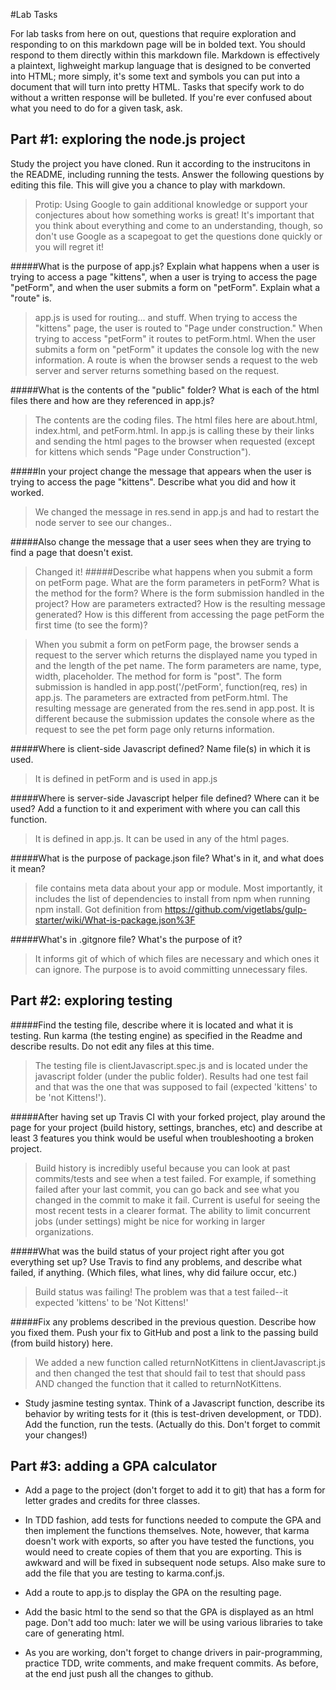 #Lab Tasks

For lab tasks from here on out, questions that require exploration and responding to on this markdown page will be in bolded text. You should respond to them directly within this markdown file. Markdown is effectively a plaintext, lighweight markup language that is designed to be converted into HTML; more simply, it's some text and symbols you can put into a document that will turn into pretty HTML.
Tasks that specify work to do without a written response will be bulleted.
If you're ever confused about what you need to do for a given task, ask.

## Part #1: exploring the node.js project
Study the project you have cloned. Run it according to the instrucitons in the README, including running the tests. Answer the following questions by editing this file.  This will give you a chance to play with markdown.

> Protip: Using Google to gain additional knowledge or support your conjectures about how something works is great! It's important that you think about everything and come to an understanding, though, so don't use Google as a scapegoat to get the questions done quickly or you will regret it!

#####What is the purpose of app.js? Explain what happens when a user is trying to access a page "kittens", when a user is trying to access the page "petForm", and when the user submits a form on "petForm". Explain what a "route" is.

>  app.js is used for routing... and stuff. When trying to access the "kittens" page, the user is routed to "Page under construction." When trying to access "petForm" it routes to petForm.html. When the user submits a form on "petForm" it updates the console log with the new information. A route is when the browser sends a request to the web server and server returns something based on the request.

#####What is the contents of the "public" folder? What is each of the html files there and how are they referenced in app.js?

> The contents are the coding files. The html files here are about.html, index.html, and petForm.html. In app.js is calling these by their links and sending the html pages to the browser when requested (except for kittens which sends "Page under Construction").

#####In your project change the message that appears when the user is trying to access the page "kittens". Describe what you did and how it worked.

> We changed the message in res.send in app.js and had to restart the node server to see our changes..

#####Also change the message that a user sees when they are trying to find a page that doesn't exist.
> Changed it!
#####Describe what happens when you submit a form on petForm page. What are the form parameters in petForm? What is the method for the form? Where is the form submission handled in the project? How are parameters extracted? How is the resulting message generated? How is this different from accessing the page petForm the first time (to see the form)?

>When you submit a form on petForm page, the browser sends a request to the server which returns the displayed name you typed in and the length of the pet name. The form parameters are name, type, width, placeholder. The method for form is "post". The form submission is handled in app.post('/petForm', function(req, res) in app.js. The parameters are extracted from petForm.html. The resulting message are generated from the res.send in app.post. It is different because the submission updates the console where as the request to see the pet form page only returns information.

#####Where is client-side Javascript defined? Name file(s) in which it is used.
> It is defined in petForm and is used in app.js

#####Where is server-side Javascript helper file defined? Where can it be used? Add a function to it and experiment with where you can call this function.
> It is defined in app.js. It can be used in any of the html pages.

#####What is the purpose of package.json file? What's in it, and what does it mean?

>  file contains meta data about your app or module. Most importantly, it includes the list of dependencies to install from npm when running npm install. Got definition from https://github.com/vigetlabs/gulp-starter/wiki/What-is-package.json%3F

#####What's in .gitgnore file? What's the purpose of it?

> It informs git of which of which files are necessary and which ones it can ignore. The purpose is to avoid committing unnecessary files.

## Part #2: exploring testing

#####Find the testing file, describe where it is located and what it is testing. Run karma (the testing engine) as specified in the Readme and describe results. Do not edit any files at this time.

> The testing file is clientJavascript.spec.js and is located under the javascript folder (under the public folder). Results had one test fail and that was the one that was supposed to fail (expected 'kittens' to be 'not Kittens!').

#####After having set up Travis CI with your forked project, play around the page for your project (build history, settings, branches, etc) and describe at least 3 features you think would be useful when troubleshooting a broken project.

>Build history is incredibly useful because you can look at past commits/tests and see when a test failed. For example, if something failed after your last commit, you can go back and see what you changed in the commit to make it fail. Current is useful for seeing the most recent tests in a clearer format. The ability to limit concurrent jobs (under settings) might be nice for working in larger organizations.

#####What was the build status of your project right after you got everything set up? Use Travis to find any problems, and describe what failed, if anything. (Which files, what lines, why did failure occur, etc.)

>Build status was failing! The problem was that a test failed--it expected 'kittens' to be 'Not Kittens!'

#####Fix any problems described in the previous question. Describe how you fixed them. Push your fix to GitHub and post a link to the passing build (from build history) here.

>We added a new function called returnNotKittens in clientJavascript.js and then changed the test that should fail to test that should pass AND changed the function that it called to returnNotKittens.

- Study jasmine testing syntax. Think of a Javascript function, describe its behavior by writing tests for it (this is test-driven development, or TDD). Add the function, run the tests. (Actually do this. Don't forget to commit your changes!)

## Part #3: adding a GPA calculator

- Add a page to the project (don't forget to add it to git) that has a form for letter grades and credits for three classes.

- In TDD fashion, add tests for functions needed to compute the GPA and then implement the functions themselves. Note, however, that karma doesn't work with exports, so after you have tested the functions, you would need to create copies of them that you are exporting. This is awkward and will be fixed in subsequent node setups. Also make sure to add the file that you are testing to karma.conf.js.

- Add a route to app.js to display the GPA on the resulting page.

- Add the basic html to the send so that the GPA is displayed as an html page. Don't add too much: later we will be using various libraries to take care of generating html.

- As you are working, don't forget to change drivers in pair-programming, practice TDD, write comments, and make frequent commits. As before, at the end just push all the changes to github.

